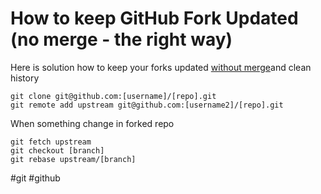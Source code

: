 # How to keep GitHub Fork Updated (no merge - the right way)

Here is solution how to keep your forks updated [without merge](https://help.github.com/articles/syncing-a-fork)and clean history

```shell
git clone git@github.com:[username]/[repo].git
git remote add upstream git@github.com:[username2]/[repo].git
```

When something change in forked repo

```shell
git fetch upstream
git checkout [branch]
git rebase upstream/[branch]
```

#git #github 